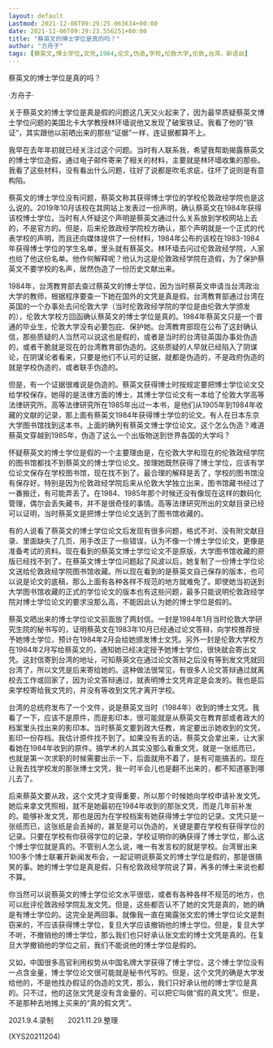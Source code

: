 ```yaml
---
layout: default
Lastmod: 2021-12-06T09:29:25.063634+00:00
date: 2021-12-06T09:29:23.556251+00:00
title: "蔡英文的博士学位是真的吗？"
author: "方舟子"
tags: [蔡英文,博士学位,文凭,1984,论文,伪造,学校,伦敦大学,伦敦,台湾，新语丝]
---
```


蔡英文的博士学位是真的吗？

·方舟子·

关于蔡英文的博士学位是真是假的问题这几天又火起来了，因为最早质疑蔡英文博士学位问题的美国北卡大学教授林环墙说他又发现了破案铁证。我看了他的“铁证”，其实跟他以前晒出来的那些“证据”一样，连证据都算不上。

我早在去年年初就已经关注过这个问题。当时有人联系我，希望我帮助揭露蔡英文的博士学位造假，通过电子邮件寄来了相关的材料，主要就是林环墙收集的那些。我看了这些材料，没有看出什么问题，往好了说都是吹毛求疵，往坏了说则是有意构陷。

蔡英文的博士学位没有问题，蔡英文称其获得博士学位的学校伦敦政经学院也是这么说的。2019年10月该校在其网站上发表过一份声明，确认蔡英文在1984年获得该校博士学位。当时有人怀疑这个声明是蔡英文通过什么关系放到学校网站上去的，不是官方的。但是，后来伦敦政经学院校方确认，那个声明就是一个正式的代表学校的声明，而且还向媒体提供了一份材料，1984年公布的该校在1983-1984年获得博士学位的学生名单，里头就有蔡英文。林环墙去问过伦敦政经学院，人家也给了他这份名单。他作何解释呢？他认为这是伦敦政经学院在造假，为了保护蔡英文不要学校的名声，居然伪造了一份历史文献出来。

1984年，台湾教育部去查过蔡英文的博士学位，因为当时蔡英文申请当台湾政治大学的教师，根据程序要查一下她在国外的文凭是真是假。台湾教育部通过台湾在英国的一个办事处去问伦敦大学（当时伦敦政经学院的学位是由伦敦大学颁发的），伦敦大学校方回函确认蔡英文的博士学位是真的。1984年蔡英文只是一个普通的毕业生，伦敦大学没有必要包庇、保护她。台湾教育部现在公布了这封确认信，那些质疑的人当然可以说这也是假的，或者是当时的台湾驻英国办事处伪造的，或者干脆就是现在的台湾教育部伪造的。这些质疑的人早就已经陷入了阴谋论，在阴谋论者看来，只要是他们不认可的证据，就都是伪造的，不是政府伪造的就是学校伪造的，或者联手伪造的。

但是，有一个证据很难说是伪造的。蔡英文获得博士时按规定要把博士学位论文交给学校保存。她得的是法律方面的博士，其博士学位论文有一本给了伦敦大学高等法律研究所。高等法律研究所在1985年出过一本书，是他们从1905年到1984年收藏的文献的记录，那上面有蔡英文1984年获得博士学位的论文。有人在日本东京大学图书馆找到这本书，上面的确列有蔡英文博士学位论文。这个怎么伪造？难道蔡英文穿越到1985年，伪造了这么一个出版物送到世界各国的大学吗？

怀疑蔡英文的博士学位是假的一个主要理由是，在伦敦大学和现在的伦敦政经学院的图书馆都找不到蔡英文的博士学位论文。按理她既然获得了博士学位，应该有学位论文保存在学校图书馆，现在找不到了。最合理的解释是丢了，学校的图书馆没有保存好。特别是因为伦敦政经学院后来从伦敦大学独立出来，图书馆藏书经过了一番搬迁，有可能弄丢了。在1984、1985年那个时候还没有像现在这样的数码化管理，偶尔会丢失藏书，并不是很奇怪的事情。高等法律研究所出的文献目录已经可以证明，当时蔡英文是把博士学位论文送到了图书馆收藏的。

有的人说看了蔡英文的博士学位论文后发现有很多问题，格式不对、没有附文献目录、里面缺失了几页、用手改正了一些错误，认为不像一个博士学位论文，更像是准备考试的资料。现在看到的蔡英文博士学位论文不是原版，大学图书馆收藏的原版已经找不到了。在蔡英文博士学位问题起了风波以后，她复制了一份博士学位论文送给伦敦政经学院图书馆收藏。所以现在看到的是蔡英文自己保存的版本，也可以说是论文的底稿，那么上面有各种各样不规范的地方就难免了。即使她当初送到大学图书馆收藏的正式的学位论文的版本也有这些问题，最多只能说明伦敦政经学院对博士学位论文的要求没那么高，不能因此认为她的博士学位是假的。

蔡英文晒出来的博士学位论文前面放了两封信。一封是1984年1月当时伦敦大学研究生院的秘书写的，证明蔡英文在1983年10月已经通过论文答辩，向学校推荐授予她博士学位，预计在1984年2月会给她颁发博士文凭。另外一封是伦敦大学校方在1984年2月写给蔡英文的，通知她已经决定授予她博士学位，很快就会寄出文凭。这封信寄到台湾的地址，可知蔡英文在通过论文答辩之后没有等到发文凭就回台湾了，所以文凭是后来寄给她的。这种做法很常见，有很多人论文答辩通过就离校去工作或回家了，因为论文答辩通过，就表明博士文凭肯定是会发的。我也是后来学校寄给我文凭的，并没有等收到文凭才离开学校。

台湾的总统府发布了一个文件，说是蔡英文当时（1984年）收到的博士文凭。我看了一下，应该不是原件，而是影印本，很可能就是从蔡英文在教育部或者政大的档案里头找出来的影印本。当时蔡英文要到政大任教，肯定要出示她收到的文凭，影印一份存档。我估计原件找不到了。如果没有丢的话，蔡英文会拿出来，让大家看她在1984年收到的原件。搞学术的人其实没那么看重文凭，就是一张纸而已，也就是第一次求职的时候需要出示一下，后面就用不着了，是有可能搞丢的。现在让我去找学校发的那张博士文凭，我一时半会儿也是翻不出来的，都不知道塞到哪儿去了。

后来蔡英文要从政，这个文凭才变得重要，所以那个时候她向学校申请补发文凭。她后来拿文凭照相，就不是她最初在1984年收到的那张文凭，而是几年前补发的。能够补发文凭，那也是因为在学校档案有她获得博士学位的记录。文凭只是一张纸而已，这张纸是会丢掉的，甚至是可以伪造的，关键是要在学校有获得学位的记录。只要在学校有你获得学位的记录，学校证明你的确获得了博士学位，那么这个博士学位就是真的。不管别人怎么说，唯一有发言权的就是学校。台湾冒出来100多个博士联署开新闻发布会，一起证明说蔡英文的博士学位是假的，那是很搞笑的事。她的博士学位是真是假，只有伦敦政经学院说了算，再多的博士来说也都不算。

你当然可以说蔡英文的博士学位论文水平很低，或者有各种各样不规范的地方，也可以批评伦敦政经学院乱发文凭。但是，这些都否认不了她的文凭是真的，她的确是有博士学位的。这完全是两回事。就像我一直在揭露张文宏的博士学位论文是剽窃来的，不应该获得博士学位，复旦大学应该撤销他的博士学位。但是，复旦大学不听，不撤销他的博士学位，那么我们也只好承认张文宏的博士文凭是真的。在复旦大学撤销他的学位之前，我们不能说他的博士学位是假的。

又如，中国很多高官利用权势从中国名牌大学获得了博士学位，这个博士学位没有一点含金量，博士学位论文很可能就是秘书代写的。但是，这个文凭的确是大学发给他的，不是他找办假证的伪造的文凭，那么，我们只好承认他的博士学位是真的。只不过，他的这张文凭是没有含金量的，可以把它叫做“假的真文凭”。但是，不是那种去地摊上买来的“真的假文凭”。

2021.9.4.录制　　2021.11.29.整理

(XYS20211204)

